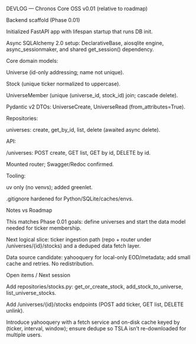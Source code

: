 DEVLOG — Chronos Core OSS v0.01 (relative to roadmap)

Backend scaffold (Phase 0.01)

Initialized FastAPI app with lifespan startup that runs DB init.

Async SQLAlchemy 2.0 setup: DeclarativeBase, aiosqlite engine, async_sessionmaker, and shared get_session() dependency.

Core domain models:

Universe (id-only addressing; name not unique).

Stock (unique ticker normalized to uppercase).

UniverseMember (unique (universe_id, stock_id) join; cascade delete).

Pydantic v2 DTOs: UniverseCreate, UniverseRead (from_attributes=True).

Repositories:

universes: create, get_by_id, list, delete (awaited async delete).

API:

/universes: POST create, GET list, GET by id, DELETE by id.

Mounted router; Swagger/Redoc confirmed.

Tooling:

uv only (no venvs); added greenlet.

.gitignore hardened for Python/SQLite/caches/envs.

Notes vs Roadmap

This matches Phase 0.01 goals: define universes and start the data model needed for ticker membership.

Next logical slice: ticker ingestion path (repo + router under /universes/{id}/stocks) and a deduped data fetch layer.

Data source candidate: yahooquery for local-only EOD/metadata; add small cache and retries. No redistribution.

Open items / Next session

Add repositories/stocks.py: get_or_create_stock, add_stock_to_universe, list_universe_stocks.

Add /universes/{id}/stocks endpoints (POST add ticker, GET list, DELETE unlink).

Introduce yahooquery with a fetch service and on-disk cache keyed by (ticker, interval, window); ensure dedupe so TSLA isn’t re-downloaded for multiple users.
